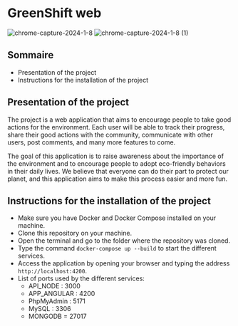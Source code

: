 # GreenShift web

![chrome-capture-2024-1-8](https://github.com/GreenShift-PA/web/assets/92926579/8b3b6fae-1b80-4fb8-96f6-fba92ac6329b)
![chrome-capture-2024-1-8 (1)](https://github.com/GreenShift-PA/web/assets/92926579/504a6675-cdbe-419c-9457-1d9abd62b30a)

## Sommaire
- Presentation of the project
- Instructions for the installation of the project

## Presentation of the project
The project is a web application that aims to encourage people to take good actions for the environment. Each user will be able to track their progress, share their good actions with the community, communicate with other users, post comments, and many more features to come.

The goal of this application is to raise awareness about the importance of the environment and to encourage people to adopt eco-friendly behaviors in their daily lives. We believe that everyone can do their part to protect our planet, and this application aims to make this process easier and more fun.

## Instructions for the installation of the project
- Make sure you have Docker and Docker Compose installed on your machine.
- Clone this repository on your machine.
- Open the terminal and go to the folder where the repository was cloned.
- Type the command `docker-compose up --build` to start the different services.
- Access the application by opening your browser and typing the address `http://localhost:4200`.
- List of ports used by the different services:
   - API_NODE : 3000
   - APP_ANGULAR : 4200
   - PhpMyAdmin : 5171
   - MySQL : 3306
   - MONGODB = 27017
